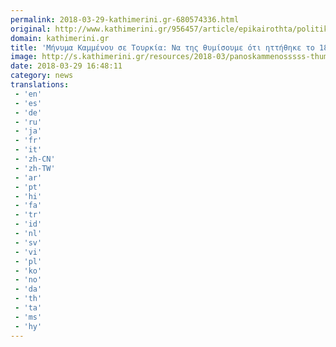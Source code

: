 ```yaml
---
permalink: 2018-03-29-kathimerini.gr-680574336.html
original: http://www.kathimerini.gr/956457/article/epikairothta/politikh/mhnyma-kammenoy-se-toyrkia-na-ths-8ymisoyme-oti-htth8hke-to-1821-sthn-ellada
domain: kathimerini.gr
title: 'Μήνυμα Καμμένου σε Τουρκία: Να της θυμίσουμε ότι ηττήθηκε το 1821 στην Ελλάδα | Kathimerini'
image: http://s.kathimerini.gr/resources/2018-03/panoskammenosssss-thumb-large--2-thumb-large.jpg
date: 2018-03-29 16:48:11
category: news
translations: 
 - 'en'
 - 'es'
 - 'de'
 - 'ru'
 - 'ja'
 - 'fr'
 - 'it'
 - 'zh-CN'
 - 'zh-TW'
 - 'ar'
 - 'pt'
 - 'hi'
 - 'fa'
 - 'tr'
 - 'id'
 - 'nl'
 - 'sv'
 - 'vi'
 - 'pl'
 - 'ko'
 - 'no'
 - 'da'
 - 'th'
 - 'ta'
 - 'ms'
 - 'hy'
---
```


